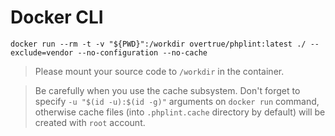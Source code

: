 # Docker CLI

```shell
docker run --rm -t -v "${PWD}":/workdir overtrue/phplint:latest ./ --exclude=vendor --no-configuration --no-cache
```

> Please mount your source code to `/workdir` in the container.

> Be carefully when you use the cache subsystem. Don't forget to specify `-u "$(id -u):$(id -g)"` arguments on `docker run` command,
otherwise cache files (into `.phplint.cache` directory by default) will be created with `root` account.
